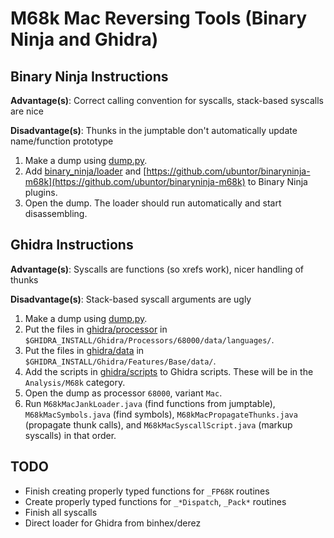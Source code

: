 # M68k Mac Reversing Tools (Binary Ninja and Ghidra)

## Binary Ninja Instructions

**Advantage(s)**: Correct calling convention for syscalls, stack-based syscalls are nice

**Disadvantage(s)**: Thunks in the jumptable don't automatically update name/function prototype

1. Make a dump using [dump.py](dump.py).
2. Add [binary_ninja/loader](binary_ninja/loader) and [https://github.com/ubuntor/binaryninja-m68k](https://github.com/ubuntor/binaryninja-m68k) to Binary Ninja plugins.
3. Open the dump. The loader should run automatically and start disassembling.

## Ghidra Instructions

**Advantage(s)**: Syscalls are functions (so xrefs work), nicer handling of thunks

**Disadvantage(s)**: Stack-based syscall arguments are ugly

1. Make a dump using [dump.py](dump.py).
2. Put the files in [ghidra/processor](ghidra/processor) in `$GHIDRA_INSTALL/Ghidra/Processors/68000/data/languages/`.
3. Put the files in [ghidra/data](ghidra/data) in `$GHIDRA_INSTALL/Ghidra/Features/Base/data/`.
4. Add the scripts in [ghidra/scripts](ghidra/scripts) to Ghidra scripts. These will be in the `Analysis/M68k` category.
5. Open the dump as processor `68000`, variant `Mac`.
6. Run `M68kMacJankLoader.java` (find functions from jumptable), `M68kMacSymbols.java` (find symbols), `M68kMacPropagateThunks.java` (propagate thunk calls), and `M68kMacSyscallScript.java` (markup syscalls) in that order.

## TODO
* Finish creating properly typed functions for `_FP68K` routines
* Create properly typed functions for `_*Dispatch`, `_Pack*` routines
* Finish all syscalls
* Direct loader for Ghidra from binhex/derez
